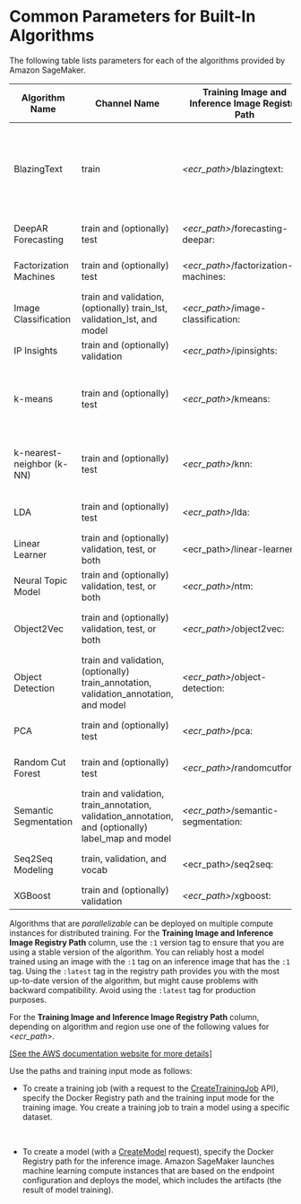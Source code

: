 # Common Parameters for Built\-In Algorithms<a name="sagemaker-algo-docker-registry-paths"></a>

The following table lists parameters for each of the algorithms provided by Amazon SageMaker\.


| Algorithm Name | Channel Name | Training Image and Inference Image Registry Path | Training Input Mode | File Type | Instance Class | Parallelizable | 
| --- | --- | --- | --- | --- | --- | --- | 
| BlazingText | train |  *<ecr\_path>*/blazingtext:*<tag>*  | File or Pipe | Text file \(one sentence per line with space\-separated tokens\)  | GPU \(single instance only\) or CPU | No | 
| DeepAR Forecasting | train and \(optionally\) test |  *<ecr\_path>*/forecasting\-deepar:*<tag>*  | File | JSON Lines or Parquet | GPU or CPU | Yes | 
| Factorization Machines | train and \(optionally\) test |  *<ecr\_path>*/factorization\-machines:*<tag>*  | File or Pipe | recordIO\-protobuf | CPU \(GPU for dense data\) | Yes | 
| Image Classification | train and validation, \(optionally\) train\_lst, validation\_lst, and model |  *<ecr\_path>*/image\-classification:*<tag>*  | File or Pipe | recordIO or image files \(\.jpg or \.png\)  | GPU | Yes | 
| IP Insights | train and \(optionally\) validation |  *<ecr\_path>*/ipinsights:*<tag>*  | File | CSV | GPU or GPU | Yes | 
| k\-means  | train and \(optionally\) test |  *<ecr\_path>*/kmeans:*<tag>*  | File or Pipe | recordIO\-protobuf or CSV | CPU or GPUCommon \(single GPU device on one or more instances\) | No | 
| k\-nearest\-neighbor \(k\-NN\) | train and \(optionally\) test |  *<ecr\_path>*/knn:*<tag>*  | File or Pipe | recordIO\-protobuf or CSV | CPU or GPU \(single GPU device on one or more instances\) | Yes | 
|  LDA  | train and \(optionally\) test |  *<ecr\_path>*/lda:*<tag>*  | File or Pipe | recordIO\-protobuf or CSV | CPU \(single instance only\) | No | 
| Linear Learner | train and \(optionally\) validation, test, or both | <ecr\_path>/linear\-learner:<tag> | File or Pipe | recordIO\-protobuf or CSV | CPU or GPU | Yes | 
| Neural Topic Model | train and \(optionally\) validation, test, or both |  *<ecr\_path>*/ntm:*<tag>*  | File or Pipe | recordIO\-protobuf or CSV | GPU or CPU | Yes | 
| Object2Vec | train and \(optionally\) validation, test, or both |  *<ecr\_path>*/object2vec:*<tag>*  | File | JSON Lines  | GPU or CPU \(single instance only\) | No | 
| Object Detection | train and validation, \(optionally\) train\_annotation, validation\_annotation, and model |  *<ecr\_path>*/object\-detection:*<tag>*  | File or Pipe | recordIO or image files \(\.jpg or \.png\)  | GPU | Yes | 
| PCA | train and \(optionally\) test |  *<ecr\_path>*/pca:*<tag>*  | File or Pipe | recordIO\-protobuf or CSV | GPU or CPU | Yes | 
| Random Cut Forest | train and \(optionally\) test |  *<ecr\_path>*/randomcutforest:*<tag>*  | File or Pipe | recordIO\-protobuf or CSV | CPU | Yes | 
| Semantic Segmentation | train and validation, train\_annotation, validation\_annotation, and \(optionally\) label\_map and model |  *<ecr\_path>*/semantic\-segmentation:*<tag>*  | File or Pipe | image files | GPU \(single instance only\) | No | 
|  Seq2Seq Modeling  | train, validation, and vocab | <ecr\_path>/seq2seq:<tag> | File | recordIO\-protobuf | GPU \(single instance only\) | No | 
| XGBoost | train and \(optionally\) validation |  *<ecr\_path>*/xgboost:*<tag>*  | File | CSV or LibSVM | CPU | Yes | 

Algorithms that are *parallelizable* can be deployed on multiple compute instances for distributed training\. For the **Training Image and Inference Image Registry Path** column, use the `:1` version tag to ensure that you are using a stable version of the algorithm\. You can reliably host a model trained using an image with the `:1` tag on an inference image that has the `:1` tag\. Using the `:latest` tag in the registry path provides you with the most up\-to\-date version of the algorithm, but might cause problems with backward compatibility\. Avoid using the `:latest` tag for production purposes\.

For the **Training Image and Inference Image Registry Path** column, depending on algorithm and region use one of the following values for *<ecr\_path>\.*

[\[See the AWS documentation website for more details\]](http://docs.aws.amazon.com/sagemaker/latest/dg/sagemaker-algo-docker-registry-paths.html)

Use the paths and training input mode as follows:
+ To create a training job \(with a request to the [CreateTrainingJob](API_CreateTrainingJob.md) API\), specify the Docker Registry path and the training input mode for the training image\. You create a training job to train a model using a specific dataset\. 

   
+ To create a model \(with a [CreateModel](API_CreateModel.md) request\), specify the Docker Registry path for the inference image\. Amazon SageMaker launches machine learning compute instances that are based on the endpoint configuration and deploys the model, which includes the artifacts \(the result of model training\)\.